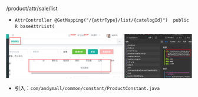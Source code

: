 /product/attr/sale/list

- `AttrController @GetMapping("/{attrType}/list/{catelogId}")  public R baseAttrList(`

![](BEFORE/附件/Pasted%20image%2020231130143219.png)


- 引入：`com/andymall/common/constant/ProductConstant.java`